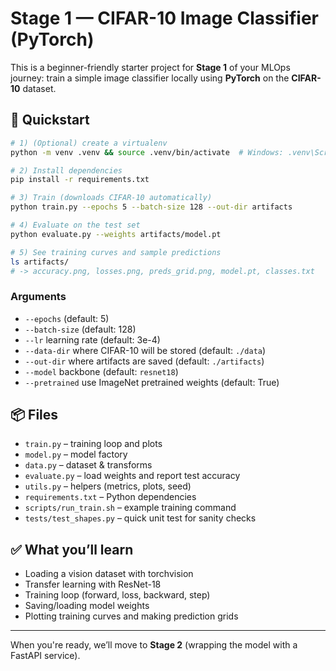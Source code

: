 # Stage 1 — CIFAR-10 Image Classifier (PyTorch)

This is a beginner-friendly starter project for **Stage 1** of your MLOps journey:
train a simple image classifier locally using **PyTorch** on the **CIFAR-10** dataset.

## 🚀 Quickstart

```bash
# 1) (Optional) create a virtualenv
python -m venv .venv && source .venv/bin/activate  # Windows: .venv\Scripts\activate

# 2) Install dependencies
pip install -r requirements.txt

# 3) Train (downloads CIFAR-10 automatically)
python train.py --epochs 5 --batch-size 128 --out-dir artifacts

# 4) Evaluate on the test set
python evaluate.py --weights artifacts/model.pt

# 5) See training curves and sample predictions
ls artifacts/
# -> accuracy.png, losses.png, preds_grid.png, model.pt, classes.txt
```

### Arguments

- `--epochs` (default: 5)  
- `--batch-size` (default: 128)  
- `--lr` learning rate (default: 3e-4)  
- `--data-dir` where CIFAR-10 will be stored (default: `./data`)  
- `--out-dir` where artifacts are saved (default: `./artifacts`)  
- `--model` backbone (default: `resnet18`)  
- `--pretrained` use ImageNet pretrained weights (default: True)  

## 📦 Files

- `train.py` – training loop and plots  
- `model.py` – model factory  
- `data.py` – dataset & transforms  
- `evaluate.py` – load weights and report test accuracy  
- `utils.py` – helpers (metrics, plots, seed)  
- `requirements.txt` – Python dependencies  
- `scripts/run_train.sh` – example training command  
- `tests/test_shapes.py` – quick unit test for sanity checks  

## ✅ What you’ll learn
- Loading a vision dataset with torchvision
- Transfer learning with ResNet-18
- Training loop (forward, loss, backward, step)
- Saving/loading model weights
- Plotting training curves and making prediction grids

---

When you're ready, we’ll move to **Stage 2** (wrapping the model with a FastAPI service).
